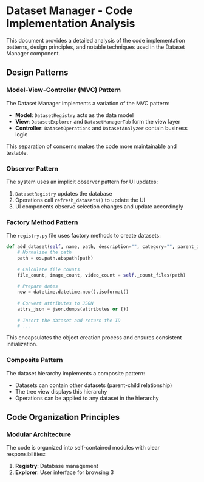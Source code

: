 # Dataset Manager - Code Implementation Analysis

This document provides a detailed analysis of the code implementation patterns, design principles, and notable techniques used in the Dataset Manager component.

## Design Patterns

### Model-View-Controller (MVC) Pattern

The Dataset Manager implements a variation of the MVC pattern:

- **Model**: `DatasetRegistry` acts as the data model
- **View**: `DatasetExplorer` and `DatasetManagerTab` form the view layer
- **Controller**: `DatasetOperations` and `DatasetAnalyzer` contain business logic

This separation of concerns makes the code more maintainable and testable.

### Observer Pattern

The system uses an implicit observer pattern for UI updates:

1. `DatasetRegistry` updates the database
2. Operations call `refresh_datasets()` to update the UI
3. UI components observe selection changes and update accordingly

### Factory Method Pattern

The `registry.py` file uses factory methods to create datasets:

```python
def add_dataset(self, name, path, description="", category="", parent_id=None, attributes=None):
    # Normalize the path
    path = os.path.abspath(path)
    
    # Calculate file counts
    file_count, image_count, video_count = self._count_files(path)
    
    # Prepare dates
    now = datetime.datetime.now().isoformat()
    
    # Convert attributes to JSON
    attrs_json = json.dumps(attributes or {})
    
    # Insert the dataset and return the ID
    # ...
```

This encapsulates the object creation process and ensures consistent initialization.

### Composite Pattern

The dataset hierarchy implements a composite pattern:

- Datasets can contain other datasets (parent-child relationship)
- The tree view displays this hierarchy
- Operations can be applied to any dataset in the hierarchy

## Code Organization Principles

### Modular Architecture

The code is organized into self-contained modules with clear responsibilities:

1. **Registry**: Database management
2. **Explorer**: User interface for browsing
3
